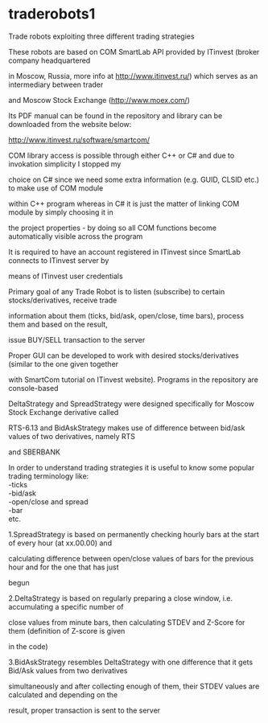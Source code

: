 traderobots1
==============

Trade robots exploiting three different trading strategies 

These robots are based on COM SmartLab API provided by ITinvest (broker company headquartered 

in Moscow, Russia, more info at http://www.itinvest.ru/) which serves as an intermediary between trader

and Moscow Stock Exchange (http://www.moex.com/)

Its PDF manual can be found in the repository and library can be downloaded from the website below:

http://www.itinvest.ru/software/smartcom/

COM library access is possible through either C++ or C# and due to invokation simplicity I stopped my

choice on C# since we need some extra information (e.g. GUID, CLSID etc.) to make use of COM module

within C++ program whereas in C# it is just the matter of linking COM module by simply choosing it in 

the project properties - by doing so all COM functions become automatically visible across the program

It is required to have an account registered in ITinvest since SmartLab connects to ITinvest server by 

means of ITinvest user credentials

Primary goal of any Trade Robot is to listen (subscribe) to certain stocks/derivatives, receive trade 

information about them (ticks, bid/ask, open/close, time bars), process them and based on the result, 

issue BUY/SELL transaction to the server

Proper GUI can be developed to work with desired stocks/derivatives (similar to the one given together

with SmartCom tutorial on ITinvest website). Programs in the repository are console-based

DeltaStrategy and SpreadStrategy were designed specifically for Moscow Stock Exchange derivative called 

RTS-6.13 and BidAskStrategy makes use of difference between bid/ask values of two derivatives, namely RTS 

and SBERBANK

In order to understand trading strategies it is useful to know some popular trading terminology like:  
-ticks  
-bid/ask  
-open/close and spread  
-bar  
etc.

1.SpreadStrategy is based on permanently checking hourly bars at the start of every hour (at xx.00.00) and 

calculating difference between open/close values of bars for the previous hour and for the one that has just

begun

2.DeltaStrategy is based on regularly preparing a close window, i.e. accumulating a specific number of 

close values from minute bars, then calculating STDEV and Z-Score for them (definition of Z-score is given 

in the code)

3.BidAskStrategy resembles DeltaStrategy with one difference that it gets Bid/Ask values from two derivatives

simultaneously and after collecting enough of them, their STDEV values are calculated and depending on the 

result, proper transaction is sent to the server































